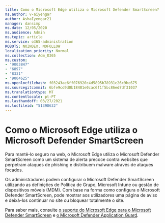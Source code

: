 ```yaml
---
title: Como o Microsoft Edge utiliza o Microsoft Defender SmartScreen?
ms.author: v-aiyengar
author: AshaIyengar21
manager: dansimp
ms.date: 12/05/2020
ms.audience: Admin
ms.topic: article
ms.service: o365-administration
ROBOTS: NOINDEX, NOFOLLOW
localization_priority: Normal
ms.collection: Adm_O365
ms.custom:
- "9003847"
- "6897"
- "8331"
- "9004625"
ms.openlocfilehash: f03243ae6ff076920c4d5895b78931c26c9be675
ms.sourcegitcommit: 6bfe9cd9d0b18481e0cac6f1f5bc86ed7df31037
ms.translationtype: MT
ms.contentlocale: pt-PT
ms.lasthandoff: 03/27/2021
ms.locfileid: "51398632"
---
```

# <a name="how-microsoft-edge-uses-microsoft-defender-smartscreen"></a>Como o Microsoft Edge utiliza o Microsoft Defender SmartScreen

Para mantê-lo seguro na web, o Microsoft Edge utiliza o Microsoft Defender SmartScreen como um sistema de alerta precoce contra websites que perpetram ataques de phishing e distribuem malware através de ataques focados.

Os administradores podem configurar o Microsoft Defender SmartScreen utilizando as definições de Política de Grupo, Microsoft Intune ou gestão de dispositivos móveis (MDM). Com base na forma como configura o Microsoft Defender SmartScreen, pode mostrar aos utilizadores uma página de aviso e deixá-los continuar no site ou bloquear totalmente o site.

Para saber mais, consulte [o suporte do Microsoft Edge para o Microsoft Defender SmartScreen](https://go.microsoft.com/fwlink/?linkid=2133081) e [o Microsoft Defender Application Guard](https://go.microsoft.com/fwlink/?linkid=2132839).